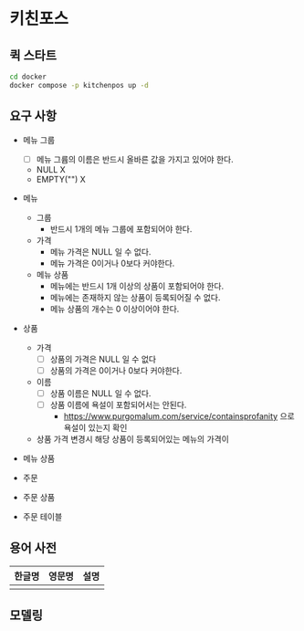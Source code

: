 # 키친포스

## 퀵 스타트

```sh
cd docker
docker compose -p kitchenpos up -d
```

## 요구 사항

- 메뉴 그룹
    - [ ] 메뉴 그륩의 이름은 반드시 올바른 값을 가지고 있어야 한다.
    - NULL X
    - EMPTY("") X
- 메뉴
    - 그룹
        - 반드시 1개의 메뉴 그룹에 포함되어야 한다.
    - 가격
        - 메뉴 가격은 NULL 일 수 없다.
        - 메뉴 가격은 0이거나 0보다 커야한다.
    - 메뉴 상품
        - 메뉴에는 반드시 1개 이상의 상품이 포함되어야 한다.
        - 메뉴에는 존재하지 않는 상품이 등록되어질 수 없다.
        - 메뉴 상품의 개수는 0 이상이어야 한다.
      
- 상품
    - 가격
        - [ ] 상품의 가격은 NULL 일 수 없다
        - [ ] 상품의 가격은 0이거나 0보다 커야한다.
    - 이름
        - [ ] 상품 이름은 NULL 일 수 없다.
        - [ ] 상품 이름에 욕설이 포함되어서는 안된다.
            - https://www.purgomalum.com/service/containsprofanity 으로 욕설이 있는지 확인
    - 상품 가격 변경시 해당 상품이 등록되어있는 메뉴의 가격이

- 메뉴 상품
- 주문
- 주문 상품
- 주문 테이블

## 용어 사전

| 한글명 | 영문명 | 설명 |
| --- | --- | --- |
|  |  |  |

## 모델링
